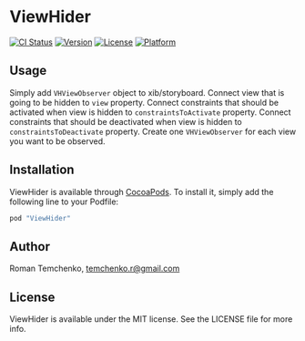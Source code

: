# ViewHider

[![CI Status](http://img.shields.io/travis/iThinker/ViewHider.svg?style=flat)](https://travis-ci.org/iThinker/ViewHider)
[![Version](https://img.shields.io/cocoapods/v/ViewHider.svg?style=flat)](http://cocoapods.org/pods/ViewHider)
[![License](https://img.shields.io/cocoapods/l/ViewHider.svg?style=flat)](http://cocoapods.org/pods/ViewHider)
[![Platform](https://img.shields.io/cocoapods/p/ViewHider.svg?style=flat)](http://cocoapods.org/pods/ViewHider)

## Usage

Simply add `VHViewObserver` object to xib/storyboard. 
Connect view that is going to be hidden to `view` property. 
Connect constraints that should be activated when view is hidden to `constraintsToActivate` property.
Connect constraints that should be deactivated when view is hidden to `constraintsToDeactivate` property.
Create one `VHViewObserver` for each view you want to be observed.

## Installation

ViewHider is available through [CocoaPods](http://cocoapods.org). To install
it, simply add the following line to your Podfile:

```ruby
pod "ViewHider"
```

## Author

Roman Temchenko, temchenko.r@gmail.com

## License

ViewHider is available under the MIT license. See the LICENSE file for more info.
